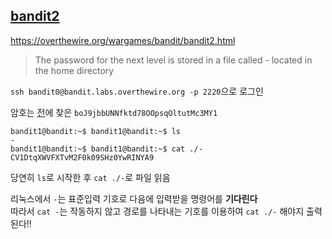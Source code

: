 ## [bandit2](https://overthewire.org/wargames/bandit/bandit2.html)

https://overthewire.org/wargames/bandit/bandit2.html
> The password for the next level is stored in a file called - located in the home directory


``` ssh bandit0@bandit.labs.overthewire.org -p 2220 ```으로 로그인  

암호는 [전](./Bandit%20풀이/bandit1.md)에 찾은 ```boJ9jbbUNNfktd78OOpsqOltutMc3MY1```

```
bandit1@bandit:~$ bandit1@bandit:~$ ls
-
bandit1@bandit:~$ bandit1@bandit:~$ cat ./-
CV1DtqXWVFXTvM2F0k09SHz0YwRINYA9
```

당연히 ```ls```로 시작한 후 ```cat ./-```로 파일 읽음  

리눅스에서 ```-```는  표준입력 기호로 다음에 입력받을 명령어를 **기다린다**  
따라서 ```cat -```는 작동하지 않고 경로를 나타내는 기호를 이용하여 ```cat ./-``` 해야지 출력된다!!
